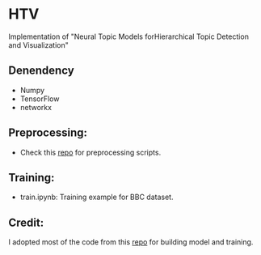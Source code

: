 # HTV 

Implementation of "Neural Topic Models forHierarchical Topic Detection and Visualization"

## Denendency
* Numpy
* TensorFlow
* networkx

## Preprocessing:
* Check this [repo](https://github.com/misonuma/tsntm) for preprocessing scripts.

## Training:
* train.ipynb: Training example for BBC dataset.

## Credit:
I adopted most of the code from this [repo](https://github.com/misonuma/tsntm) for building model and training.
